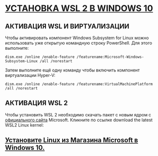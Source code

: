 # [УСТАНОВКА WSL 2 В WINDOWS 10](https://losst.ru/ustanovka-bash-v-windows-10)

##  АКТИВАЦИЯ WSL И ВИРТУАЛИЗАЦИИ

Чтобы активировать компонент Windows Subsystem for Linux можно использовать уже открытую командную строку PowerShell. Для этого выполните:

    dism.exe /online /enable-feature /featurename:Microsoft-Windows-Subsystem-Linux /all /norestart

Затем выполните ещё одну команду чтобы включить компонент виртуализации Hyper-V:

    dism.exe /online /enable-feature /featurename:VirtualMachinePlatform /all /norestart       

##  АКТИВАЦИЯ WSL 2
Чтобы установить WSL 2 необходимо скачать пакет с новым ядром с [официального сайта](https://aka.ms/wsl2kernel) Microsoft. Кликните по ссылке download the latest WSL2 Linux kernel:


## [Установите Linux из Магазина Microsoft в Windows 10.](https://g-ek.com/ustanovite-linux-iz-magazina-microsoft-v-windows-10)
